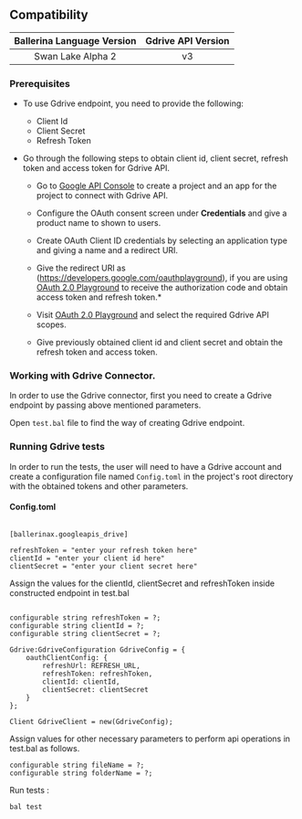 ## Compatibility

| Ballerina Language Version | Gdrive API Version|  
|:--------------------------:|:-----------------:|
| Swan Lake Alpha 2          |   v3              |

### Prerequisites

* To use Gdrive endpoint, you need to provide the following:
    * Client Id
    * Client Secret
    * Refresh Token

* Go through the following steps to obtain client id, client secret, refresh token and access token for Gdrive API.
    *   Go to [Google API Console](https://console.developers.google.com) to create a project and an app for the project to connect with Gdrive API.
    
    *   Configure the OAuth consent screen under **Credentials** and give a product name to shown to users.
    
    *   Create OAuth Client ID credentials by selecting an application type and giving a name and a redirect URI.

    * Give the redirect URI as (https://developers.google.com/oauthplayground), if you are using [OAuth 2.0 Playground](https://developers.google.com/oauthplayground) to
    receive the authorization code and obtain access token and refresh token.*

    *   Visit [OAuth 2.0 Playground](https://developers.google.com/oauthplayground) and select the required Gdrive API scopes.

    *   Give previously obtained client id and client secret and obtain the refresh token and access token.

    
### Working with Gdrive Connector.

In order to use the Gdrive connector, first you need to create a Gdrive endpoint by passing above mentioned parameters.

Open `test.bal` file to find the way of creating Gdrive endpoint.

### Running Gdrive tests
In order to run the tests, the user will need to have a Gdrive account and create a configuration file named `Config.toml` in the project's root directory with the obtained tokens and other parameters.

#### Config.toml
```ballerina

[ballerinax.googleapis_drive]

refreshToken = "enter your refresh token here"
clientId = "enter your client id here"
clientSecret = "enter your client secret here"
```

Assign the values for the clientId, clientSecret and refreshToken inside constructed endpoint in 
test.bal

```ballerina

configurable string refreshToken = ?;
configurable string clientId = ?;
configurable string clientSecret = ?;

Gdrive:GdriveConfiguration GdriveConfig = {
    oauthClientConfig: {
        refreshUrl: REFRESH_URL,
        refreshToken: refreshToken,
        clientId: clientId,
        clientSecret: clientSecret
    }
};

Client GdriveClient = new(GdriveConfig);
```

Assign values for other necessary parameters to perform api operations in test.bal as follows.
```ballerina
configurable string fileName = ?;
configurable string folderName = ?;
```
Run tests :

```
bal test
```